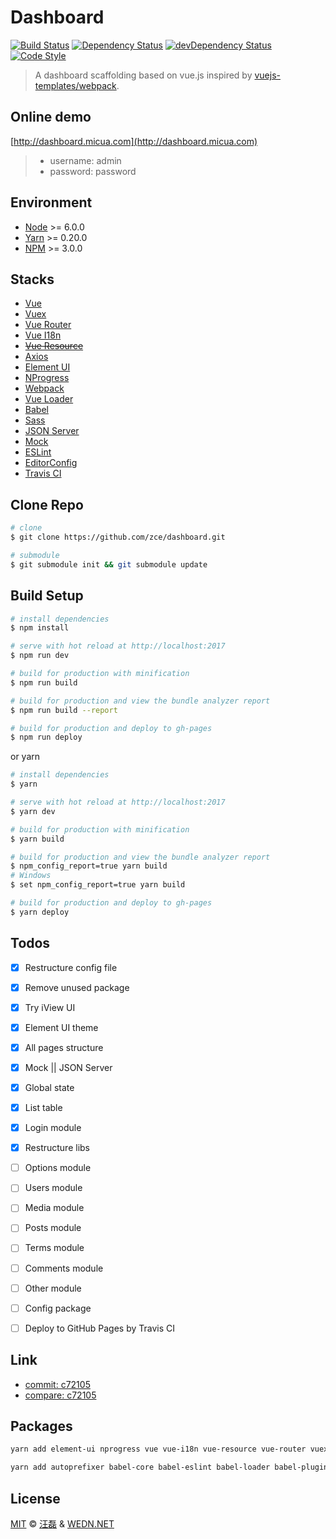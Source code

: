 # Dashboard

[![Build Status][travis-image]][travis-url]
[![Dependency Status][dependency-image]][dependency-url]
[![devDependency Status][devdependency-image]][devdependency-url]
[![Code Style][style-image]][style-url]

[travis-image]: https://img.shields.io/travis/zce/dashboard/vue.svg
[travis-url]: https://travis-ci.org/zce/dashboard
[dependency-image]: https://img.shields.io/david/zce/dashboard.svg
[dependency-url]: https://david-dm.org/zce/dashboard
[devdependency-image]: https://img.shields.io/david/dev/zce/dashboard.svg
[devdependency-url]: https://david-dm.org/zce/dashboard?type=dev
[style-image]: https://img.shields.io/badge/code%20style-standard-brightgreen.svg
[style-url]: http://standardjs.com/

> A dashboard scaffolding based on vue.js inspired by [vuejs-templates/webpack](https://github.com/vuejs-templates/webpack).


## Online demo

[http://dashboard.micua.com](http://dashboard.micua.com)

> - username: admin
> - password: password


## Environment

- [Node](https://nodejs.org/) >= 6.0.0
- [Yarn](https://yarnpkg.com/) >= 0.20.0
- [NPM](https://www.npmjs.com/) >= 3.0.0


## Stacks

- [Vue](http://vuejs.org/)
- [Vuex](https://github.com/vuejs/vuex)
- [Vue Router](https://github.com/vuejs/vue-router)
- [Vue I18n](https://github.com/kazupon/vue-i18n)
- ~~[Vue Resource](https://github.com/pagekit/vue-resource)~~
- [Axios](https://github.com/mzabriskie/axios)
- [Element UI](https://github.com/ElemeFE/element)
- [NProgress](https://github.com/rstacruz/nprogress)
- [Webpack](https://webpack.js.org/)
- [Vue Loader](http://vuejs.github.io/vue-loader)
- [Babel](https://babeljs.io/)
- [Sass](http://sass-lang.com/)
- [JSON Server](https://github.com/typicode/json-server)
- [Mock](http://mockjs.com/)
- [ESLint](http://eslint.org/)
- [EditorConfig](http://editorconfig.org/)
- [Travis CI](https://travis-ci.org/)


## Clone Repo

```bash
# clone
$ git clone https://github.com/zce/dashboard.git

# submodule
$ git submodule init && git submodule update
```


## Build Setup

``` bash
# install dependencies
$ npm install

# serve with hot reload at http://localhost:2017
$ npm run dev

# build for production with minification
$ npm run build

# build for production and view the bundle analyzer report
$ npm run build --report

# build for production and deploy to gh-pages
$ npm run deploy
```

or yarn

``` bash
# install dependencies
$ yarn

# serve with hot reload at http://localhost:2017
$ yarn dev

# build for production with minification
$ yarn build

# build for production and view the bundle analyzer report
$ npm_config_report=true yarn build
# Windows
$ set npm_config_report=true yarn build

# build for production and deploy to gh-pages
$ yarn deploy
```


## Todos

- [x] Restructure config file
- [x] Remove unused package
- [x] Try iView UI
- [x] Element UI theme
- [x] All pages structure
- [x] Mock || JSON Server
- [x] Global state
- [x] List table
- [x] Login module
- [x] Restructure libs
- [ ] Options module
- [ ] Users module
- [ ] Media module
- [ ] Posts module
- [ ] Terms module
- [ ] Comments module
- [ ] Other module
- [ ] Config package
- [ ] Deploy to GitHub Pages by Travis CI


## Link

- [commit: c72105](https://github.com/vuejs-templates/webpack/commit/c72105e2a9e79d2e49508e489cf03e85ccb21a90)
- [compare: c72105](https://github.com/vuejs-templates/webpack/compare/c72105e2a9e79d2e49508e489cf03e85ccb21a90...master)


## Packages

```bash
yarn add element-ui nprogress vue vue-i18n vue-resource vue-router vuex vuex-router-sync -S
```

```bash
yarn add autoprefixer babel-core babel-eslint babel-loader babel-plugin-transform-runtime babel-preset-env babel-preset-stage-2 chalk compression-webpack-plugin connect-history-api-fallback copy-webpack-plugin css-loader eslint eslint-config-standard eslint-friendly-formatter eslint-loader eslint-plugin-html eslint-plugin-promise eslint-plugin-standard eventsource-polyfill express extract-text-webpack-plugin file-loader friendly-errors-webpack-plugin html-webpack-plugin http-proxy-middleware node-sass opn optimize-css-assets-webpack-plugin ora rimraf sass-loader semver url-loader vue-loader vue-style-loader vue-template-compiler webpack webpack-bundle-analyzer webpack-dev-middleware webpack-hot-middleware -D
```


## License

[MIT](LICENSE) &copy; [汪磊](http://github.com/zce) & [WEDN.NET](http://wedn.net)
